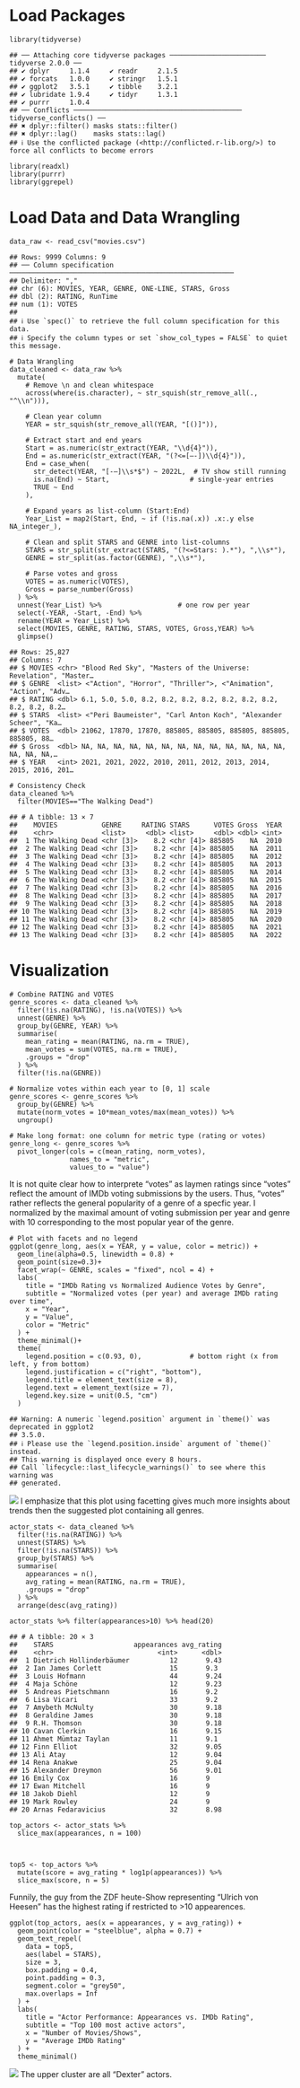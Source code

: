 # Load Packages

    library(tidyverse)

    ## ── Attaching core tidyverse packages ──────────────────────── tidyverse 2.0.0 ──
    ## ✔ dplyr     1.1.4     ✔ readr     2.1.5
    ## ✔ forcats   1.0.0     ✔ stringr   1.5.1
    ## ✔ ggplot2   3.5.1     ✔ tibble    3.2.1
    ## ✔ lubridate 1.9.4     ✔ tidyr     1.3.1
    ## ✔ purrr     1.0.4     
    ## ── Conflicts ────────────────────────────────────────── tidyverse_conflicts() ──
    ## ✖ dplyr::filter() masks stats::filter()
    ## ✖ dplyr::lag()    masks stats::lag()
    ## ℹ Use the conflicted package (<http://conflicted.r-lib.org/>) to force all conflicts to become errors

    library(readxl)
    library(purrr)
    library(ggrepel)

# Load Data and Data Wrangling

    data_raw <- read_csv("movies.csv")

    ## Rows: 9999 Columns: 9
    ## ── Column specification ────────────────────────────────────────────────────────
    ## Delimiter: ","
    ## chr (6): MOVIES, YEAR, GENRE, ONE-LINE, STARS, Gross
    ## dbl (2): RATING, RunTime
    ## num (1): VOTES
    ## 
    ## ℹ Use `spec()` to retrieve the full column specification for this data.
    ## ℹ Specify the column types or set `show_col_types = FALSE` to quiet this message.

    # Data Wrangling
    data_cleaned <- data_raw %>% 
      mutate(
        # Remove \n and clean whitespace
        across(where(is.character), ~ str_squish(str_remove_all(., "^\\n"))),

        # Clean year column
        YEAR = str_squish(str_remove_all(YEAR, "[()]")),

        # Extract start and end years
        Start = as.numeric(str_extract(YEAR, "\\d{4}")),
        End = as.numeric(str_extract(YEAR, "(?<=[–-])\\d{4}")),
        End = case_when(
          str_detect(YEAR, "[-–]\\s*$") ~ 2022L,  # TV show still running
          is.na(End) ~ Start,                    # single-year entries
          TRUE ~ End
        ),

        # Expand years as list-column (Start:End)
        Year_List = map2(Start, End, ~ if (!is.na(.x)) .x:.y else NA_integer_),

        # Clean and split STARS and GENRE into list-columns
        STARS = str_split(str_extract(STARS, "(?<=Stars: ).*"), ",\\s*"),
        GENRE = str_split(as.factor(GENRE), ",\\s*"),

        # Parse votes and gross
        VOTES = as.numeric(VOTES),
        Gross = parse_number(Gross)
      ) %>%
      unnest(Year_List) %>%                   # one row per year
      select(-YEAR, -Start, -End) %>% 
      rename(YEAR = Year_List) %>% 
      select(MOVIES, GENRE, RATING, STARS, VOTES, Gross,YEAR) %>% 
      glimpse()

    ## Rows: 25,827
    ## Columns: 7
    ## $ MOVIES <chr> "Blood Red Sky", "Masters of the Universe: Revelation", "Master…
    ## $ GENRE  <list> <"Action", "Horror", "Thriller">, <"Animation", "Action", "Adv…
    ## $ RATING <dbl> 6.1, 5.0, 5.0, 8.2, 8.2, 8.2, 8.2, 8.2, 8.2, 8.2, 8.2, 8.2, 8.2…
    ## $ STARS  <list> <"Peri Baumeister", "Carl Anton Koch", "Alexander Scheer", "Ka…
    ## $ VOTES  <dbl> 21062, 17870, 17870, 885805, 885805, 885805, 885805, 885805, 88…
    ## $ Gross  <dbl> NA, NA, NA, NA, NA, NA, NA, NA, NA, NA, NA, NA, NA, NA, NA, NA,…
    ## $ YEAR   <int> 2021, 2021, 2022, 2010, 2011, 2012, 2013, 2014, 2015, 2016, 201…

    # Consistency Check
    data_cleaned %>% 
      filter(MOVIES=="The Walking Dead")

    ## # A tibble: 13 × 7
    ##    MOVIES           GENRE     RATING STARS      VOTES Gross  YEAR
    ##    <chr>            <list>     <dbl> <list>     <dbl> <dbl> <int>
    ##  1 The Walking Dead <chr [3]>    8.2 <chr [4]> 885805    NA  2010
    ##  2 The Walking Dead <chr [3]>    8.2 <chr [4]> 885805    NA  2011
    ##  3 The Walking Dead <chr [3]>    8.2 <chr [4]> 885805    NA  2012
    ##  4 The Walking Dead <chr [3]>    8.2 <chr [4]> 885805    NA  2013
    ##  5 The Walking Dead <chr [3]>    8.2 <chr [4]> 885805    NA  2014
    ##  6 The Walking Dead <chr [3]>    8.2 <chr [4]> 885805    NA  2015
    ##  7 The Walking Dead <chr [3]>    8.2 <chr [4]> 885805    NA  2016
    ##  8 The Walking Dead <chr [3]>    8.2 <chr [4]> 885805    NA  2017
    ##  9 The Walking Dead <chr [3]>    8.2 <chr [4]> 885805    NA  2018
    ## 10 The Walking Dead <chr [3]>    8.2 <chr [4]> 885805    NA  2019
    ## 11 The Walking Dead <chr [3]>    8.2 <chr [4]> 885805    NA  2020
    ## 12 The Walking Dead <chr [3]>    8.2 <chr [4]> 885805    NA  2021
    ## 13 The Walking Dead <chr [3]>    8.2 <chr [4]> 885805    NA  2022

# Visualization

    # Combine RATING and VOTES
    genre_scores <- data_cleaned %>%
      filter(!is.na(RATING), !is.na(VOTES)) %>%
      unnest(GENRE) %>%
      group_by(GENRE, YEAR) %>%
      summarise(
        mean_rating = mean(RATING, na.rm = TRUE),
        mean_votes = sum(VOTES, na.rm = TRUE),
        .groups = "drop"
      ) %>%
      filter(!is.na(GENRE))

    # Normalize votes within each year to [0, 1] scale
    genre_scores <- genre_scores %>%
      group_by(GENRE) %>%
      mutate(norm_votes = 10*mean_votes/max(mean_votes)) %>%
      ungroup()

    # Make long format: one column for metric type (rating or votes)
    genre_long <- genre_scores %>%
      pivot_longer(cols = c(mean_rating, norm_votes),
                   names_to = "metric",
                   values_to = "value")

It is not quite clear how to interprete “votes” as laymen ratings since
“votes” reflect the amount of IMDb voting submissions by the users.
Thus, “votes” rather reflects the general popularity of a genre of a
specfic year. I normalized by the maximal amount of voting submission
per year and genre with 10 corresponding to the most popular year of the
genre.

    # Plot with facets and no legend
    ggplot(genre_long, aes(x = YEAR, y = value, color = metric)) +
      geom_line(alpha=0.5, linewidth = 0.8) +
      geom_point(size=0.3)+
      facet_wrap(~ GENRE, scales = "fixed", ncol = 4) + 
      labs(
        title = "IMDb Rating vs Normalized Audience Votes by Genre",
        subtitle = "Normalized votes (per year) and average IMDb rating over time",
        x = "Year",
        y = "Value",
        color = "Metric"
      ) +
      theme_minimal()+
      theme(
        legend.position = c(0.93, 0),            # bottom right (x from left, y from bottom)
        legend.justification = c("right", "bottom"),
        legend.title = element_text(size = 8),
        legend.text = element_text(size = 7),
        legend.key.size = unit(0.5, "cm")
      )

    ## Warning: A numeric `legend.position` argument in `theme()` was deprecated in ggplot2
    ## 3.5.0.
    ## ℹ Please use the `legend.position.inside` argument of `theme()` instead.
    ## This warning is displayed once every 8 hours.
    ## Call `lifecycle::last_lifecycle_warnings()` to see where this warning was
    ## generated.

![](hd25viet_files/figure-markdown_strict/Plot%20of%20votes%20and%20rating-1.png)
I emphasize that this plot using facetting gives much more insights
about trends then the suggested plot containing all genres.

    actor_stats <- data_cleaned %>%
      filter(!is.na(RATING)) %>%
      unnest(STARS) %>%
      filter(!is.na(STARS)) %>%
      group_by(STARS) %>%
      summarise(
        appearances = n(),
        avg_rating = mean(RATING, na.rm = TRUE),
        .groups = "drop"
      ) %>%
      arrange(desc(avg_rating))

    actor_stats %>% filter(appearances>10) %>% head(20)

    ## # A tibble: 20 × 3
    ##    STARS                    appearances avg_rating
    ##    <chr>                          <int>      <dbl>
    ##  1 Dietrich Hollinderbäumer          12       9.43
    ##  2 Ian James Corlett                 15       9.3 
    ##  3 Louis Hofmann                     44       9.24
    ##  4 Maja Schöne                       12       9.23
    ##  5 Andreas Pietschmann               16       9.2 
    ##  6 Lisa Vicari                       33       9.2 
    ##  7 Amybeth McNulty                   30       9.18
    ##  8 Geraldine James                   30       9.18
    ##  9 R.H. Thomson                      30       9.18
    ## 10 Cavan Clerkin                     16       9.15
    ## 11 Ahmet Mümtaz Taylan               11       9.1 
    ## 12 Finn Elliot                       32       9.05
    ## 13 Ali Atay                          12       9.04
    ## 14 Rena Anakwe                       25       9.04
    ## 15 Alexander Dreymon                 56       9.01
    ## 16 Emily Cox                         16       9   
    ## 17 Ewan Mitchell                     16       9   
    ## 18 Jakob Diehl                       12       9   
    ## 19 Mark Rowley                       24       9   
    ## 20 Arnas Fedaravicius                32       8.98

    top_actors <- actor_stats %>%
      slice_max(appearances, n = 100)



    top5 <- top_actors %>%
      mutate(score = avg_rating * log1p(appearances)) %>%
      slice_max(score, n = 5)

Funnily, the guy from the ZDF heute-Show representing “Ulrich von
Heesen” has the highest rating if restricted to &gt;10 appearences.

    ggplot(top_actors, aes(x = appearances, y = avg_rating)) +
      geom_point(color = "steelblue", alpha = 0.7) +
      geom_text_repel(
        data = top5,
        aes(label = STARS),
        size = 3,
        box.padding = 0.4,
        point.padding = 0.3,
        segment.color = "grey50",
        max.overlaps = Inf
      ) +
      labs(
        title = "Actor Performance: Appearances vs. IMDb Rating",
        subtitle = "Top 100 most active actors",
        x = "Number of Movies/Shows",
        y = "Average IMDb Rating"
      ) +
      theme_minimal()

![](hd25viet_files/figure-markdown_strict/Plot%20top%20actors-1.png) The
upper cluster are all “Dexter” actors.
